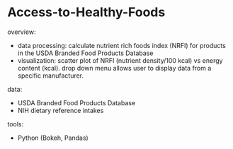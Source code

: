 # Access-to-Healthy-Foods

overview:
- data processing: calculate nutrient rich foods index (NRFI) for products in the USDA Branded Food Products Database
- visualization: scatter plot of NRFI (nutrient density/100 kcal) vs energy content (kcal). drop down menu allows user to display data from a specific manufacturer.

data:
- USDA Branded Food Products Database
- NIH dietary reference intakes 

tools:
- Python (Bokeh, Pandas)
